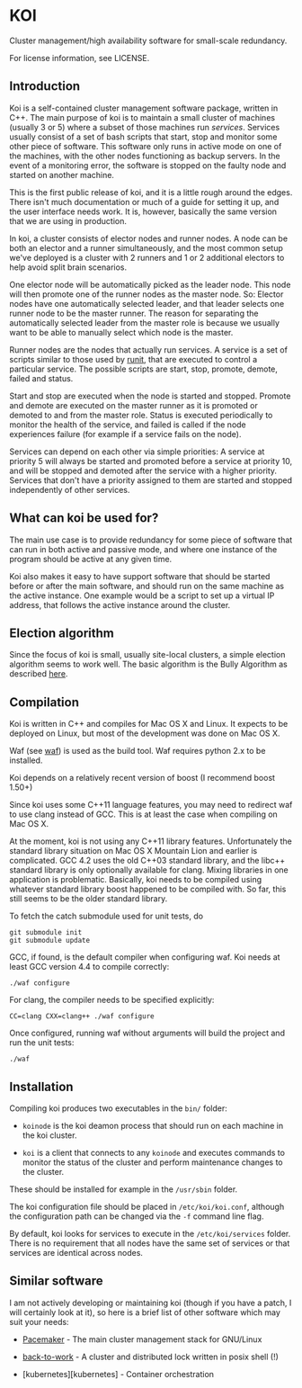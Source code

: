 # KOI

Cluster management/high availability software for small-scale
redundancy.

For license information, see LICENSE.

## Introduction

Koi is a self-contained cluster management software package, written
in C++. The main purpose of koi is to maintain a small cluster of
machines (usually 3 or 5) where a subset of those machines run
_services_. Services usually consist of a set of bash scripts that
start, stop and monitor some other piece of software. This software
only runs in active mode on one of the machines, with the other nodes
functioning as backup servers. In the event of a monitoring error, the
software is stopped on the faulty node and started on another machine.

This is the first public release of koi, and it is a little rough
around the edges. There isn't much documentation or much of a guide
for setting it up, and the user interface needs work. It is, however,
basically the same version that we are using in production.

In koi, a cluster consists of elector nodes and runner nodes. A node
can be both an elector and a runner simultaneously, and the most
common setup we've deployed is a cluster with 2 runners and 1 or 2
additional electors to help avoid split brain scenarios.

One elector node will be automatically picked as the leader node. This
node will then promote one of the runner nodes as the master node. So:
Elector nodes have one automatically selected leader, and that leader
selects one runner node to be the master runner. The reason for
separating the automatically selected leader from the master role is
because we usually want to be able to manually select which node is
the master.

Runner nodes are the nodes that actually run services. A service is a
set of scripts similar to those used by [runit][runit], that are
executed to control a particular service. The possible scripts are
start, stop, promote, demote, failed and status.

Start and stop are executed when the node is started and
stopped. Promote and demote are executed on the master runner as it is
promoted or demoted to and from the master role. Status is executed
periodically to monitor the health of the service, and failed is
called if the node experiences failure (for example if a service fails
on the node).

Services can depend on each other via simple priorities: A service at
priority 5 will always be started and promoted before a service at
priority 10, and will be stopped and demoted after the service with a
higher priority. Services that don't have a priority assigned to them
are started and stopped independently of other services.

## What can koi be used for?

The main use case is to provide redundancy for some piece of software
that can run in both active and passive mode, and where one instance
of the program should be active at any given time.

Koi also makes it easy to have support software that should be started
before or after the main software, and should run on the same machine
as the active instance. One example would be a script to set up a
virtual IP address, that follows the active instance around the
cluster.

## Election algorithm

Since the focus of koi is small, usually site-local clusters, a simple
election algorithm seems to work well. The basic algorithm is the
Bully Algorithm as described [here][bully].

## Compilation

Koi is written in C++ and compiles for Mac OS X and Linux. It expects
to be deployed on Linux, but most of the development was done on Mac
OS X.

Waf (see [waf][waf]) is used as the build tool. Waf requires python
2.x to be installed.

Koi depends on a relatively recent version of boost (I recommend
boost 1.50+)

Since koi uses some C++11 language features, you may need to redirect
waf to use clang instead of GCC. This is at least the case when
compiling on Mac OS X.

At the moment, koi is not using any C++11 library
features. Unfortunately the standard library situation on Mac OS X
Mountain Lion and earlier is complicated. GCC 4.2 uses the old C++03
standard library, and the libc++ standard library is only optionally
available for clang. Mixing libraries in one application is
problematic. Basically, koi needs to be compiled using whatever
standard library boost happened to be compiled with. So far, this
still seems to be the older standard library.

To fetch the catch submodule used for unit tests, do

    git submodule init
    git submodule update

GCC, if found, is the default compiler when configuring waf. Koi needs
at least GCC version 4.4 to compile correctly:

    ./waf configure

For clang, the compiler needs to be specified explicitly:

    CC=clang CXX=clang++ ./waf configure

Once configured, running waf without arguments will build the project
and run the unit tests:

    ./waf

## Installation

Compiling koi produces two executables in the `bin/` folder:

* `koinode` is the koi deamon process that should run on each machine
  in the koi cluster.

* `koi` is a client that connects to any `koinode` and executes
  commands to monitor the status of the cluster and perform
  maintenance changes to the cluster.

These should be installed for example in the `/usr/sbin` folder.

The koi configuration file should be placed in `/etc/koi/koi.conf`,
although the configuration path can be changed via the `-f`
command line flag.

By default, koi looks for services to execute in the
`/etc/koi/services` folder. There is no requirement that all nodes
have the same set of services or that services are identical across
nodes.

  [bully]: http://en.wikipedia.org/wiki/Bully_algorithm "Wikipedia"
  [waf]: http://code.google.com/p/waf/ "waf"
  [runit]: http://smarden.org/runit/ "runit"

## Similar software

I am not actively developing or maintaining koi (though if you have a
patch, I will certainly look at it), so here is a brief list of other
software which may suit your needs:

* [Pacemaker][pacemaker] - The main cluster management stack for GNU/Linux
* [back-to-work][btw] - A cluster and distributed lock written in posix shell (!)
* [kubernetes][kubernetes] - Container orchestration

  [pacemaker]: http://clusterlabs.org "Pacemaker"
  [btw]: https://github.com/nackstein/back-to-work "back-to-work"
